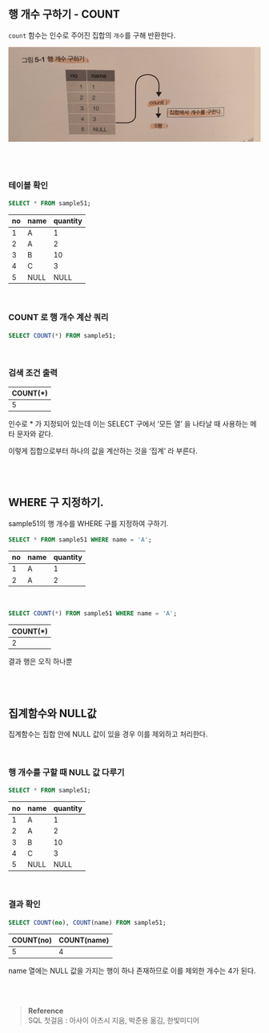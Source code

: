 ## 행 개수 구하기 - COUNT

`count` 함수는 인수로 주어진 집합의 `개수`를 구해 반환한다.

![이미지](/programming/img/디비2.JPG)

<br/><br/>


### 테이블 확인

```sql
SELECT * FROM sample51;
```

| no | name | quantity |
| --- | --- | --- |
| 1 | A | 1 |
| 2 | A | 2 |
| 3 | B | 10 |
| 4 | C | 3 |
| 5 | NULL | NULL |

<br/>

### COUNT 로 행 개수 계산 쿼리

```sql
SELECT COUNT(*) FROM sample51;
```

<br/>

### 검색 조건 출력

| COUNT(*) |
| --- |
| 5 |

인수로 * 가 지정되어 있는데 이는 SELECT 구에서 ‘모든 열’ 을 나타날 때 사용하는 메타 문자와 같다.

이렇게 집합으로부터 하나의 값을 계산하는 것을 ‘집계’ 라 부른다.

<br/><br/>

## WHERE 구 지정하기.

sample51의 행 개수를 WHERE 구를 지정하여 구하기.

```sql
SELECT * FROM sample51 WHERE name = 'A';
```

| no | name | quantity |
| --- | --- | --- |
| 1 | A | 1 |
| 2 | A | 2 |

<br/>

```sql
SELECT COUNT(*) FROM sample51 WHERE name = 'A';
```

| COUNT(*) |
| --- |
| 2 |

결과 행은 오직 하나뿐

<br/><br/>

## 집계함수와 NULL값

집계함수는 집합 안에 NULL 값이 있을 경우 이를 제외하고 처리한다.

<br/>

### 행 개수를 구할 때 NULL 값 다루기

```sql
SELECT * FROM sample51;
```

| no | name | quantity |
| --- | --- | --- |
| 1 | A | 1 |
| 2 | A | 2 |
| 3 | B | 10 |
| 4 | C | 3 |
| 5 | NULL | NULL |

<br/>

### 결과 확인

```sql
SELECT COUNT(no), COUNT(name) FROM sample51;
```

| COUNT(no) | COUNT(name) |
| --- | --- |
| 5 | 4 |

name 열에는 NULL 값을 가지는 행이 하나 존재하므로 이를 제외한 개수는 4가 된다.

<br/><br/>

>**Reference** <br/> SQL 첫걸음 : 아사이 아츠시 지음, 박준용 옮김, 한빛미디어
